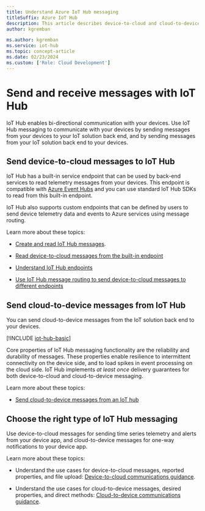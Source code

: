 ```yaml
---
title: Understand Azure IoT Hub messaging
titleSuffix: Azure IoT Hub
description: This article describes device-to-cloud and cloud-to-device messaging with IoT Hub, with information about message formats and supported communications protocols.
author: kgremban

ms.author: kgremban
ms.service: iot-hub
ms.topic: concept-article
ms.date: 02/23/2024
ms.custom: ['Role: Cloud Development']
---
```


# Send and receive messages with IoT Hub

IoT Hub enables bi-directional communication with your devices. Use IoT Hub messaging to communicate with your devices by sending messages from your devices to your IoT solution back end, and by sending messages from your IoT solution back end to your devices.

## Send device-to-cloud messages to IoT Hub

IoT Hub has a built-in service endpoint that can be used by back-end services to read telemetry messages from your devices. This endpoint is compatible with [Azure Event Hubs](../event-hubs/index.yml) and you can use standard IoT Hub SDKs to read from this built-in endpoint.

IoT Hub also supports custom endpoints that can be defined by users to send device telemetry data and events to Azure services using message routing.

Learn more about these topics:

* [Create and read IoT Hub messages](iot-hub-devguide-messages-construct.md).

* [Read device-to-cloud messages from the built-in endpoint](iot-hub-devguide-messages-read-builtin.md)

* [Understand IoT Hub endpoints](iot-hub-devguide-endpoints.md#custom-endpoints-for-message-routing)

* [Use IoT Hub message routing to send device-to-cloud messages to different endpoints](iot-hub-devguide-messages-d2c.md)

## Send cloud-to-device messages from IoT Hub

You can send cloud-to-device messages from the IoT solution back end to your devices.

[!INCLUDE [iot-hub-basic](~/reusable-content/ce-skilling/azure/includes/iot-hub-basic-partial.md)]

Core properties of IoT Hub messaging functionality are the reliability and durability of messages. These properties enable resilience to intermittent connectivity on the device side, and to load spikes in event processing on the cloud side. IoT Hub implements *at least once* delivery guarantees for both device-to-cloud and cloud-to-device messaging.

Learn more about these topics:

* [Send cloud-to-device messages from an IoT hub](iot-hub-devguide-messages-c2d.md)

## Choose the right type of IoT Hub messaging

Use device-to-cloud messages for sending time series telemetry and alerts from your device app, and cloud-to-device messages for one-way notifications to your device app.

Learn more about these topics:

* Understand the use cases for device-to-cloud messages, reported properties, and file upload: [Device-to-cloud communications guidance](./iot-hub-devguide-d2c-guidance.md).

* Understand the use cases for cloud-to-device messages, desired properties, and direct methods: [Cloud-to-device communications guidance](./iot-hub-devguide-c2d-guidance.md).
